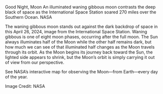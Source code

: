 Good Night, Moon 
 An illuminated waning gibbous moon contrasts the deep black of space as the International Space Station soared 270 miles over the Southern Ocean. NASA

The waning gibbous moon stands out against the dark backdrop of space in this April 26, 2024, image from the International Space Station. Waning gibbous is one of eight moon phases, occurring after the full moon. The Sun always illuminates half of the Moon while the other half remains dark, but how much we can see of that illuminated half changes as the Moon travels through its orbit. As the Moon begins its journey back toward the Sun, the lighted side appears to shrink, but the Moon’s orbit is simply carrying it out of view from our perspective.

See NASA’s interactive map for observing the Moon—from Earth—every day of the year.

Image Credit: NASA